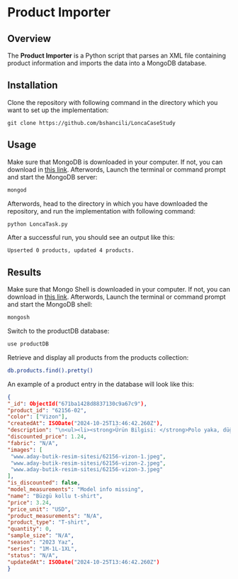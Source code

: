 # Product Importer

## Overview

The **Product Importer** is a Python script that parses an XML file containing product information and imports the data into a MongoDB database. 

## Installation

Clone the repository with following command in the directory which you want to set up the implementation:

   ```
   git clone https://github.com/bshancili/LoncaCaseStudy
   ```

## Usage

Make sure that MongoDB is downloaded in your computer. If not, you can download in [this link](https://www.mongodb.com/try/download/community). Afterwords, Launch the terminal or command prompt and start the MongoDB server:

   ```bash
   mongod
   ```

Afterwords, head to the directory in which you have downloaded the repository, and  run the implementation with following command:

   ```bash
   python LoncaTask.py
   ```

After a successful run, you should see an output like this:

   ```
   Upserted 0 products, updated 4 products.
   ```

## Results

Make sure that Mongo Shell is downloaded in your computer. If not, you can download in [this link](https://www.mongodb.com/try/download/shell). Afterwords, Launch the terminal or command prompt and start the MongoDB shell:

   ```bash
   mongosh
   ```

Switch to the productDB database:

   ```bash
   use productDB
   ```

Retrieve and display all products from the products collection:

   ```bash
   db.products.find().pretty()
   ```

An example of a product entry in the database will look like this:

   ```JSON
   {
  "_id": ObjectId("671ba1428d8837130c9a67c9"),
  "product_id": "62156-02",
  "color": ["Vizon"],
  "createdAt": ISODate("2024-10-25T13:46:42.260Z"),
  "description": "\n<ul><li><strong>Ürün Bilgisi: </strong>Polo yaka, düğmeli, göğüs ve sırt dekolteli, likralı, triko kumaş, likralı, crop boy, dar kalıp, dar kesim, bluz</li><li><strong>Kumaş Bilgisi:</strong> Triko</li><li><strong>Model Ölçüleri:</strong> Boy: 1.73, Kilo: 50, Göğüs: 87, Bel: 63, Kalça: 88</li><li>Modelin üzerindeki ürün <strong>STD</strong> bedendir.</li></ul>\n",
  "discounted_price": 1.24,
  "fabric": "N/A",
  "images": [
    "www.aday-butik-resim-sitesi/62156-vizon-1.jpeg",
    "www.aday-butik-resim-sitesi/62156-vizon-2.jpeg",
    "www.aday-butik-resim-sitesi/62156-vizon-3.jpeg"
  ],
  "is_discounted": false,
  "model_measurements": "Model info missing",
  "name": "Büzgü kollu t-shirt",
  "price": 3.24,
  "price_unit": "USD",
  "product_measurements": "N/A",
  "product_type": "T-shirt",
  "quantity": 0,
  "sample_size": "N/A",
  "season": "2023 Yaz",
  "series": "1M-1L-1XL",
  "status": "N/A",
  "updatedAt": ISODate("2024-10-25T13:46:42.260Z")
}
   ```
